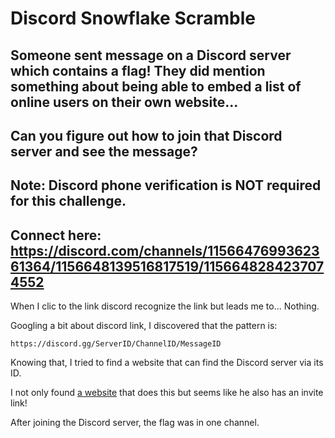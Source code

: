 # Discord Snowflake Scramble
## Someone sent message on a Discord server which contains a flag! They did mention something about being able to embed a list of online users on their own website...
## Can you figure out how to join that Discord server and see the message?
## Note: Discord phone verification is NOT required for this challenge.
## Connect here: https://discord.com/channels/1156647699362361364/1156648139516817519/1156648284237074552


When I clic to the link discord recognize the link but leads me to... Nothing.


Googling a bit about discord link, I discovered that the pattern is:

`https://discord.gg/ServerID/ChannelID/MessageID`

Knowing that, I tried to find a website that can find the Discord server via its ID.


I not only found [a website](https://discord-avatar.com/en/server/1156647699362361364) that does this but seems like he also has an invite link!


After joining the Discord server, the flag was in one channel.

